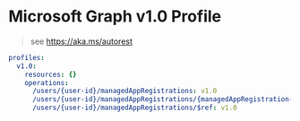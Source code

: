 # Microsoft Graph v1.0 Profile

> see https://aka.ms/autorest

``` yaml
profiles:
  v1.0:
    resources: {}
    operations:
      /users/{user-id}/managedAppRegistrations: v1.0
      /users/{user-id}/managedAppRegistrations/{managedAppRegistration-id}: v1.0
      /users/{user-id}/managedAppRegistrations/$ref: v1.0

```
